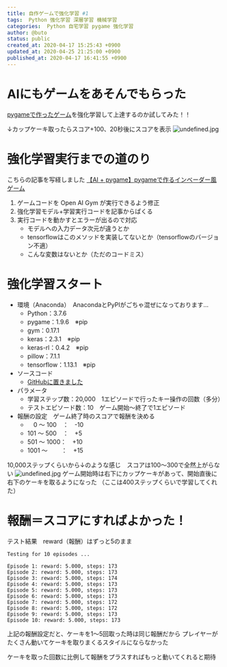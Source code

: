 ```yaml
---
title: 自作ゲームで強化学習 #1
tags:  Python 強化学習 深層学習 機械学習
categories:  Python 自宅学習 pygame 強化学習
author: @buto
status: public
created_at: 2020-04-17 15:25:43 +0900
updated_at: 2020-04-25 21:25:00 +0900
published_at: 2020-04-17 16:41:55 +0900
---
```

# AIにもゲームをあそんでもらった
[pygameで作ったゲーム](https://buto.qrunch.io/entries/rrvnOn8ygSnCEpS7)を強化学習して上達するのか試してみた！！

↓カップケーキ取ったらスコア+100、20秒後にスコアを表示
![undefined.jpg](https://s3.qrunch.io/f1237098aec30f107b29a044d167cb9b.gif)
# 強化学習実行までの道のり
こちらの記事を写経しました
[【AI + pygame】pygameで作るインベーダー風ゲーム](https://blog.formzu.com/pygame-invader-4)
1. ゲームコードを Open AI Gym が実行できるよう修正
1. 強化学習モデル+学習実行コードを記事からぱくる
1. 実行コードを動かすとエラーが出るので対応
    - モデルへの入力データ次元が違うとか
    - tensorflowはこのメソッドを実装してないとか（tensorflowのバージョン不適）
    - こんな変数はないとか（ただのコードミス）

# 強化学習スタート
- 環境（Anaconda）　AnacondaとPyPIがごちゃ混ぜになっております…
    - Python：3.7.6
    - pygame：1.9.6　※pip
    - gym：0.17.1
    - keras：2.3.1　※pip
    - keras-rl：0.4.2　※pip
    - pillow：7.1.1
    - tensorflow：1.13.1　※pip
- ソースコード
    - [GitHubに置きました](https://github.com/butorisa/pygame/tree/master/pygame_cupcake_1.0)
- パラメータ
    - 学習ステップ数：20,000　1エピソードで行ったキー操作の回数（多分）
    - テストエピソード数：10　ゲーム開始～終了で1エピソード
- 報酬の設定　ゲーム終了時のスコアで報酬を決める
    - 　0 ～ 100　：　-10
    - 101 ～ 500　：　+5
    - 501 ～ 1000：　+10
    - 1001 ～ 　　：　+15

10,000ステップくらいから↓のような感じ　スコアは100～300で全然上がらない
![undefined.jpg](https://s3.qrunch.io/2b48cc333e5237f3a1d1c3de46fd6342.gif)
ゲーム開始時は右下にカップケーキがあって、開始直後に右下のケーキを取るようになった
（ここは400ステップくらいで学習してくれた）
# 報酬＝スコアにすればよかった！
テスト結果　reward（報酬）はずっと5のまま
```
Testing for 10 episodes ...

Episode 1: reward: 5.000, steps: 173
Episode 2: reward: 5.000, steps: 173
Episode 3: reward: 5.000, steps: 174
Episode 4: reward: 5.000, steps: 173
Episode 5: reward: 5.000, steps: 173
Episode 6: reward: 5.000, steps: 173
Episode 7: reward: 5.000, steps: 172
Episode 8: reward: 5.000, steps: 172
Episode 9: reward: 5.000, steps: 173
Episode 10: reward: 5.000, steps: 173
```


上記の報酬設定だと、ケーキを1～5回取った時は同じ報酬だから
プレイヤーがたくさん動いてケーキを取りまくるスタイルにならなかった

ケーキを取った回数に比例して報酬をプラスすればもっと動いてくれると期待
